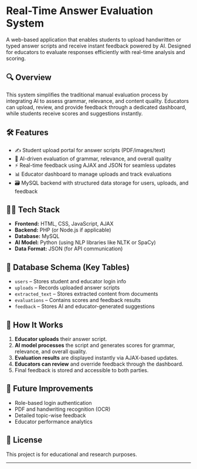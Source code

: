 # Real-Time Answer Evaluation System

A web-based application that enables students to upload handwritten or typed answer scripts and receive instant feedback powered by AI. Designed for educators to evaluate responses efficiently with real-time analysis and scoring.

## 🔍 Overview

This system simplifies the traditional manual evaluation process by integrating AI to assess grammar, relevance, and content quality. Educators can upload, review, and provide feedback through a dedicated dashboard, while students receive scores and suggestions instantly.

## 🛠️ Features

- ✍️ Student upload portal for answer scripts (PDF/images/text)
- 🤖 AI-driven evaluation of grammar, relevance, and overall quality
- ⚡ Real-time feedback using AJAX and JSON for seamless updates
- 📊 Educator dashboard to manage uploads and track evaluations
- 🗃️ MySQL backend with structured data storage for users, uploads, and feedback

## 🧑‍💻 Tech Stack

- **Frontend:** HTML, CSS, JavaScript, AJAX
- **Backend:** PHP (or Node.js if applicable)
- **Database:** MySQL
- **AI Model:** Python (using NLP libraries like NLTK or SpaCy)
- **Data Format:** JSON (for API communication)

## 🧱 Database Schema (Key Tables)

- `users` – Stores student and educator login info
- `uploads` – Records uploaded answer scripts
- `extracted_text` – Stores extracted content from documents
- `evaluations` – Contains scores and feedback results
- `feedback` – Stores AI and educator-generated suggestions

## 🚀 How It Works

1. **Educator uploads** their answer script.
2. **AI model processes** the script and generates scores for grammar, relevance, and overall quality.
3. **Evaluation results** are displayed instantly via AJAX-based updates.
4. **Educators can review** and override feedback through the dashboard.
5. Final feedback is stored and accessible to both parties.

## 📌 Future Improvements

- Role-based login authentication
- PDF and handwriting recognition (OCR)
- Detailed topic-wise feedback
- Educator performance analytics

## 📄 License

This project is for educational and research purposes.

---
